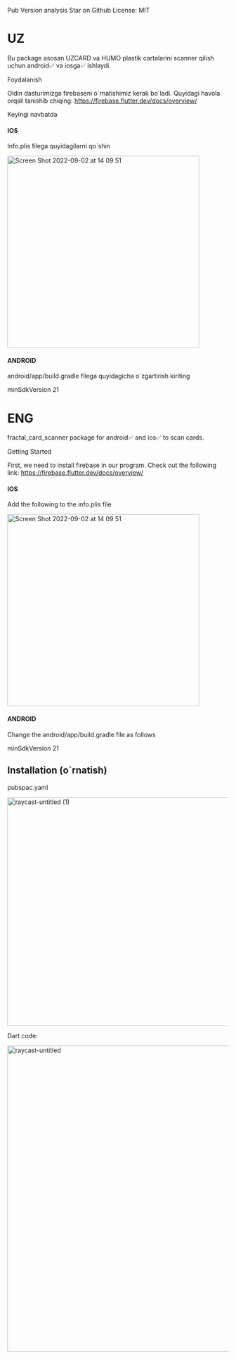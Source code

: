 Pub Version analysis Star on Github License: MIT



<h1>UZ</h1>

Bu package asosan UZCARD va HUMO plastik cartalarini scanner qilish uchun android✅ va iosga✅ ishlaydi.


Foydalanish 

Oldin dasturimizga firebaseni o\`rnatishimiz kerak bo\`ladi. Quyidagi havola orqali tanishib chiqing:   https://firebase.flutter.dev/docs/overview/


Keyingi navbatda

<h4>IOS</h4>

Info.plis filega quyidagilarni qo\`shin


<img width="437" alt="Screen Shot 2022-09-02 at 14 09 51" src="https://user-images.githubusercontent.com/96409233/188106128-87ab5f65-78b2-4250-a411-2fa5a7fff3d4.png">


<h4>ANDROID </h4>

android/app/build.gradle filega quyidagicha o\`zgartirish kiriting

minSdkVersion 21



<h1>ENG</h1>

fractal_card_scanner package for android✅ and ios✅ to scan cards.


Getting Started 

First, we need to install firebase in our program. Check out the following link: https://firebase.flutter.dev/docs/overview/


<h4>IOS</h4>

Add the following to the info.plis file

<img width="437" alt="Screen Shot 2022-09-02 at 14 09 51" src="https://user-images.githubusercontent.com/96409233/188106128-87ab5f65-78b2-4250-a411-2fa5a7fff3d4.png">


<h4>ANDROID </h4>

Change the android/app/build.gradle file as follows

minSdkVersion 21




<h2>Installation (o`rnatish) </h2>


pubspac.yaml

<img width="520" alt="raycast-untitled (1)" src="https://user-images.githubusercontent.com/96409233/188120326-3fc426a4-31f0-43d5-a4d4-893fa1625b9e.png">





Dart code:

<img width="696" alt="raycast-untitled" src="https://user-images.githubusercontent.com/96409233/188119929-eb44289b-c9b3-4032-96c9-8c5a21acb337.png">








